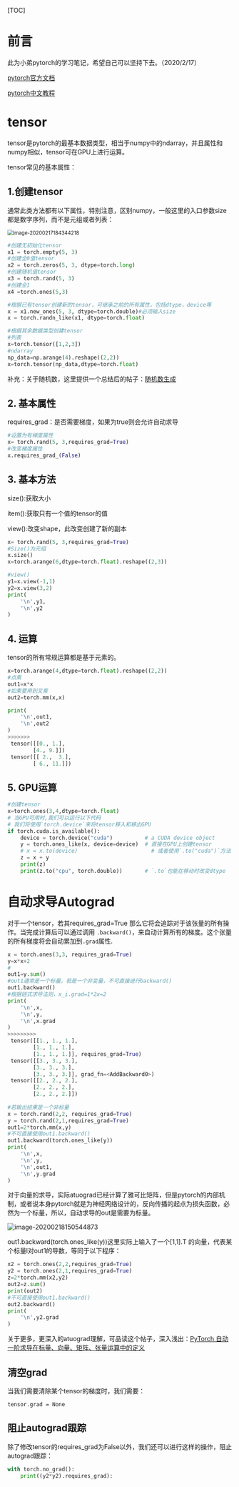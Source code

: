 [TOC]

# 前言

此为小弟pytorch的学习笔记，希望自己可以坚持下去。（2020/2/17）

[pytorch官方文档](https://pytorch.org/docs/stable/index.html)

[pytorch中文教程](https://pytorch.apachecn.org/)

# tensor

tensor是pytorch的最基本数据类型，相当于numpy中的ndarray，并且属性和numpy相似，tensor可在GPU上进行运算。

tensor常见的基本属性：

## 1.创建tensor
通常此类方法都有以下属性，特别注意，区别numpy，一般这里的入口参数size都是数字序列，而不是元组或者列表：

<img src="D:\CV\pytorch\md_img\1.1.1" alt="image-20200217184344218" style="zoom: 80%;" />


```python
#创建无初始化tensor
x1 = torch.empty(5, 3)
#创建全0值tensor
x2 = torch.zeros(5, 3, dtype=torch.long)
#创建随机值tensor
x3 = torch.rand(5, 3)
#创建全1
x4 =torch.ones(5,3)

#根据已有tensor创建新的tensor，可继承之前的所有属性，包括dtype，device等
x = x1.new_ones(5, 3, dtype=torch.double)#必须输入size
x = torch.randn_like(x1, dtype=torch.float)

#根据其余数据类型创建tensor
#列表
x=torch.tensor([1,2,3])
#ndarray
np_data=np.arange(4).reshape((2,2))
x=torch.tensor(np_data,dtype=torch.float)
```

补充：关于随机数，这里提供一个总结后的帖子：[随机数生成](https://blog.csdn.net/MarsLee_U/article/details/80549636)

## 2. 基本属性

requires_grad：是否需要梯度，如果为true则会允许自动求导

```python
#设置为有梯度属性
x= torch.rand(5, 3,requires_grad=True)
#改变梯度属性
x.requires_grad_(False)

```

## 3. 基本方法

size():获取大小

item():获取只有一个值的tensor的值

view():改变shape，此改变创建了新的副本

```python
x= torch.rand(5, 3,requires_grad=True)
#Size()为元组
x.size()
x=torch.arange(6,dtype=torch.float).reshape((2,3))

#view() 	
y1=x.view(-1,1)
y2=x.view(3,2)
print(
    '\n',y1,
    '\n',y2
)
```

## 4. 运算

tensor的所有常规运算都是基于元素的。

```python
x=torch.arange(4,dtype=torch.float).reshape((2,2))
#点乘
out1=x*x
#如果要用到叉乘
out2=torch.mm(x,x)

print(
    '\n',out1,
    '\n',out2
)
>>>>>>>
 tensor([[0., 1.],
        [4., 9.]]) 
 tensor([[ 2.,  3.],
        [ 6., 11.]])

```

## 5. GPU运算

```python
#创建tensor
x=torch.ones(3,4,dtype=torch.float)
# 当GPU可用时,我们可以运行以下代码
# 我们将使用`torch.device`来将tensor移入和移出GPU
if torch.cuda.is_available():
    device = torch.device("cuda")          # a CUDA device object
    y = torch.ones_like(x, device=device)  # 直接在GPU上创建tensor
    # x = x.to(device)                       # 或者使用`.to("cuda")`方法
    z = x + y
    print(z)
    print(z.to("cpu", torch.double))       # `.to`也能在移动时改变dtype
```

# 自动求导Autograd

对于一个tensor，若其requires_grad=True 那么它将会追踪对于该张量的所有操作。当完成计算后可以通过调用 `.backward()`，来自动计算所有的梯度。这个张量的所有梯度将会自动累加到`.grad`属性.

```python
x = torch.ones(3,3, requires_grad=True)
y=x*x+2
#
out1=y.sum()
#out1通常是一个标量，若是一个非变量，不可直接进行backward()
out1.backward()
#根据链式求导法则，x_i.grad=1*2x=2
print(
    '\n',x,
    '\n',y,
    '\n',x.grad
)
>>>>>>>>>
 tensor([[1., 1., 1.],
        [1., 1., 1.],
        [1., 1., 1.]], requires_grad=True) 
 tensor([[3., 3., 3.],
        [3., 3., 3.],
        [3., 3., 3.]], grad_fn=<AddBackward0>) 
 tensor([[2., 2., 2.],
        [2., 2., 2.],
        [2., 2., 2.]])
 
#若输出结果是一个非标量
x = torch.rand(2,2, requires_grad=True)
y = torch.rand(2,1,requires_grad=True)
out1=2*torch.mm(x,y)
#不可直接使用out1.backward()
out1.backward(torch.ones_like(y))
print(
    '\n',x,
    '\n',y,
    '\n',out1,
    '\n',y.grad
)
```

对于向量的求导，实际atuograd已经计算了雅可比矩阵，但是pytorch的内部机制，或者说本身pytorch就是为神经网络设计的，反向传播的起点为损失函数，必然为一个标量，所以，自动求导的out是需要为标量。

![image-20200218150544873](D:\CV\pytorch\md_img\2.1.1)

out1.backward(torch.ones_like(y))这里实际上输入了一个[1,1].T 的向量，代表某个标量l对out1的导数，等同于以下程序：

```python
x2 = torch.ones(2,2,requires_grad=True)
y2 = torch.ones(2,1,requires_grad=True)
z=2*torch.mm(x2,y2)
out2=z.sum()
print(out2)
#不可直接使用out1.backward()
out2.backward()
print(
    '\n',y2.grad
)
```


关于更多，更深入的atuograd理解，可品读这个帖子，深入浅出：[PyTorch 自动一阶求导在标量、向量、矩阵、张量运算中的定义](https://ajz34.readthedocs.io/zh_CN/latest/ML_Notes/Autograd_Series/Autograd_TensorContract.html)

## 清空grad

当我们需要清除某个tensor的梯度时，我们需要：

```
tensor.grad = None
```

## 阻止autograd跟踪

除了修改tensor的requires_grad为False以外，我们还可以进行这样的操作，阻止autograd跟踪：

```python
with torch.no_grad():
    print((y2*y2).requires_grad):	
```

